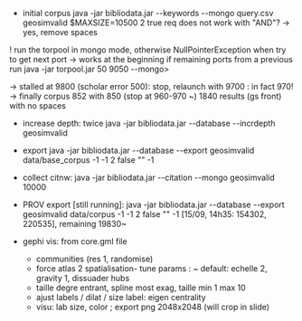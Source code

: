 
 - initial corpus java -jar bibliodata.jar --keywords --mongo query.csv geosimvalid $MAXSIZE=10500 2 true
req does not work with "AND"? -> yes, remove spaces

! run the torpool in mongo mode, otherwise NullPointerException when try to get next port -> works at the beginning if remaining ports from a previous run
java -jar torpool.jar 50 9050 --mongo> 

-> stalled at 9800 (scholar error 500): stop, relaunch with 9700
 : in fact 970! -> finally corpus 852 with 850 (stop at 960-970 ~)
1840 results (gs front) with no spaces

 - increase depth: twice java -jar bibliodata.jar --database --incrdepth geosimvalid

 - export java -jar bibliodata.jar --database --export geosimvalid data/base_corpus -1 -1 2 false "" -1

 - collect citnw:
    java -jar bibliodata.jar --citation --mongo geosimvalid 10000

 - PROV export [still running]:
 java -jar bibliodata.jar --database --export geosimvalid data/corpus -1 -1 2 false "" -1
[15/09, 14h35: 154302, 220535], remaining 19830~

  - gephi vis: from core.gml file
     * communities (res 1, randomise)
     * force atlas 2 spatialisation- tune params : ~ default: echelle 2, gravity 1, dissuader hubs
     * taille degre entrant, spline most exag, taille min 1 max 10
     * ajust labels / dilat / size label: eigen centrality
     * visu: lab size, color ; export png 2048x2048 (will crop in slide)


